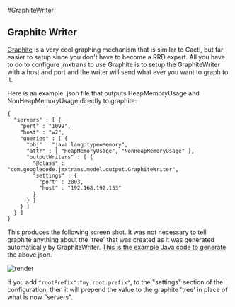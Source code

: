 #GraphiteWriter

## Graphite Writer

[Graphite](http://graphite.wikidot.com/) is a very cool graphing
mechanism that is similar to Cacti, but far easier to setup since you
don't have to become a RRD expert. All you have to do to configure
jmxtrans to use Graphite is to setup the GraphiteWriter with a host and
port and the writer will send what ever you want to graph to it.

Here is an example .json file that outputs HeapMemoryUsage and NonHeapMemoryUsage directly to graphite:

```
{
  "servers" : [ {
    "port" : "1099",
    "host" : "w2",
    "queries" : [ {
      "obj" : "java.lang:type=Memory",
      "attr" : [ "HeapMemoryUsage", "NonHeapMemoryUsage" ],
      "outputWriters" : [ {
        "@class" : "com.googlecode.jmxtrans.model.output.GraphiteWriter",
        "settings" : {
          "port" : 2003,
          "host" : "192.168.192.133"
        }
      } ]
    } ]
  } ]
}
```

This produces the following screen shot. It was not necessary to tell
graphite anything about the 'tree' that was created as it was generated
automatically by GraphiteWriter.
[This is the example Java code to generate](https://github.com/jmxtrans/jmxtrans/blob/master/src/com/googlecode/jmxtrans/example/Graphite.java) the above json.

![render](http://jmxtrans.googlecode.com/svn/wiki/render.png)

If you add ```"rootPrefix":"my.root.prefix"```, to the "settings"
section of the configuration, then it will prepend the value to the
graphite 'tree' in place of what is now "servers".
